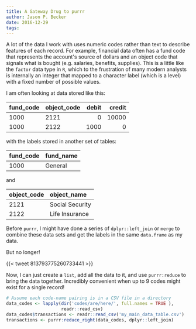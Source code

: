 ```yaml
---
title: A Gateway Drug to purrr
author: Jason P. Becker
date: 2016-12-29
tags: 
---
```


A lot of the data I work with uses numeric codes rather than text to describe features of each record. For example, financial data often has a fund code that represents the account's source of dollars and an object code that signals what is bought (e.g. salaries, benefits, supplies). This is a little like the `factor` data type in `R`, which to the frustration of many modern analysts is internally an integer that mapped to a character label (which is a level) with a fixed number of possible values.

I am often looking at data stored like this:

fund_code | object_code | debit | credit 
:-------- | :---------- | ----: | -----: 
1000      | 2121        | 0     | 10000  
1000      | 2122        | 1000  | 0      

with the labels stored in another set of tables:

fund_code | fund_name  
:------- | :-------
1000      | General   

and

object_code | object_name
:------- | :--------
2121        | Social Security
2122        | Life Insurance

Before `purrr`, I might have done a series of `dplyr::left_join` or `merge` to combine these data sets and get the labels in the same `data.frame` as my data.

But no longer!

{{< tweet 813793775260733441 >}}

Now, I can just create a `list`, add all the data to it, and use `purrr:reduce` to bring the data together. Incredibly convenient when up to 9 codes might exist for a single record!

```r
# Assume each code-name pairing is in a CSV file in a directory
data_codes <- lapply(dir('codes/are/here/', full.names = TRUE ), 
                     readr::read_csv)
data_codes$transactions <- readr::read_csv('my_main_data_table.csv')
transactions <- purrr:reduce_right(data_codes, dplyr::left_join)
```